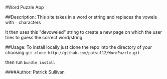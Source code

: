 #Word Puzzle App

##Description:
This site takes in a word or string and replaces the vowels with `-` characters

It then uses this "devoweled" string to create a new page on which the user tries to guess the correct word/string.

##Usage:
To install locally just clone the repo into the directory of your choosing
`git clone http://github.com/patsul12/WordPuzzle.git`

then run
`bundle install`

####Author: Patrick Sullivan
